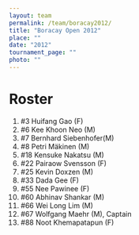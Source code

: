 ```yaml
---
layout: team
permalink: /team/boracay2012/
title: "Boracay Open 2012"
place: ""
date: "2012"
tournament_page: ""
photo: ""
---
```


# Roster

1. #3 Huifang Gao (F)
2. #6 Kee Khoon Neo (M)
3. #7 Bernhard Siebenhofer(M)
4. #8 Petri Mäkinen (M)
5. #18 Kensuke Nakatsu (M)
6. #22 Pairaow Svensson (F)
7. #25 Kevin Doxzen (M)
8. #33 Dada Gee (F)
9. #55 Nee	Pawinee (F)
10. #60 Abhinav Shankar (M)
11. #66 Wei Long Lim (M)
12. #67 Wolfgang Maehr (M), Captain
13. #88 Noot Khemapatapun (F)
